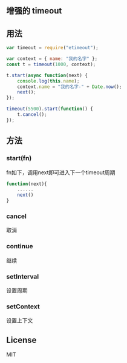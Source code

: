 ## 增强的 timeout

## 用法

```js
var timeout = require("etimeout");

var context = { name: "我的名字" };
const t = timeout(1000, context);

t.start(async function(next) {
    console.log(this.name);
    context.name = "我的名字-" + Date.now();
    next();
});

timeout(5500).start(function() {
    t.cancel();
});
```

## 方法

### start(fn)
fn如下，调用next即可进入下一个timeout周期
```js
function(next){
    ......
    next()
}
```

### cancel
取消

### continue
继续

### setInterval
设置周期

### setContext
设置上下文

## License
MIT
